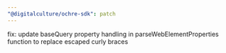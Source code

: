 ```yaml
---
"@digitalculture/ochre-sdk": patch
---
```


fix: update baseQuery property handling in parseWebElementProperties function to replace escaped curly braces
